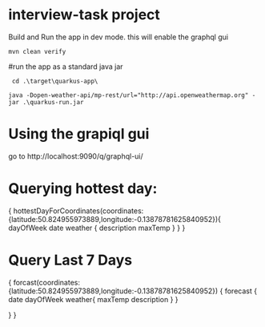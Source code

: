 # interview-task project

Build and Run the app in dev mode. this will enable the graphql gui 
```shell script
mvn clean verify
```

#run the app as a standard java jar

```shell script
 cd .\target\quarkus-app\
```

```shell script
java -Dopen-weather-api/mp-rest/url="http://api.openweathermap.org" -jar .\quarkus-run.jar
```

# Using the grapiql gui

go to http://localhost:9090/q/graphql-ui/

# Querying hottest day:

{
  hottestDayForCoordinates(coordinates:{latitude:50.824955973889,longitude:-0.13878781625840952}){
    dayOfWeek
    date
    weather {
      description
      maxTemp
    }
  }
}

# Query Last 7 Days

{
forcast(coordinates:{latitude:50.824955973889,longitude:-0.13878781625840952})
  {
    forecast
    {
      date
      dayOfWeek
      weather{
        maxTemp
        description
      }
    }
    
  }
}
